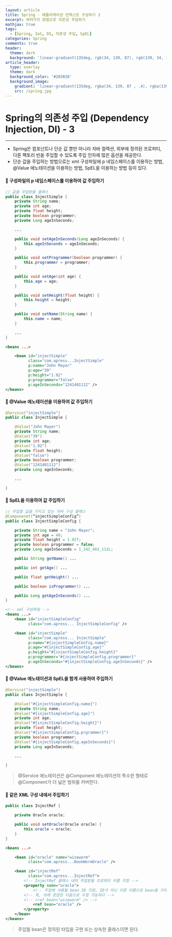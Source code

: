 ```yaml
---
layout: article
title: Spring - 애플리케이션 컨텍스트 구성하기 3
excerpt: 여러가지 방법으로 의존성 주입하기
mathjax: true
tags:
  - [Spring, IoC, DI, 의존성 주입, SpEL]
categories: Spring
comments: true
header:
  theme: dark
  background: 'linear-gradient(135deg, rgb(34, 139, 87), rgb(139, 34, 139))'
article_header:
  type: overlay
  theme: dark
  background_color: '#203028'
  background_image:
    gradient: 'linear-gradient(135deg, rgba(34, 139, 87 , .4), rgba(139, 34, 139, .4))'
    src: /spring.jpg
---
```


# Spring의 의존성 주입 (Dependency Injection, DI)  - 3

---

- Spring은 컴포넌트나 단순 값 뿐만 아니라 자바 컬렉션, 외부에 정의된 프로퍼티, 다른 팩토리 빈을 주입할 수 있도록 주입 인자에 많은 옵션을 제공한다.
- 단순 값을 주입하는 방법으로는 xml 구성파일에 p 네임스페이스를 이용하는 방법, @Value 애노테이션을 이용하는 방법, SpEL을 이용하는 방법 등이 있다.

#### 🔘 구성파일의 p 네임스페이스를 이용하여 값 주입하기

```java
// 값을 주입받을 클래스
public class InjectSimple {
	private String name;
	private int age;
	private float height;
	private boolean programmer;
	private Long ageInSeconds;

	...

	public void setAgeInSeconds(Long ageInSeconds) {
		this.ageInSeconds = ageInSeconds;
	}

	public void setProgrammer(boolean programmer) {
		this.programmer = programmer;
	}

	public void setAge(int age) {
		this.age = age;
	}

	public void setHeight(float height) {
		this.height = height;
	}

	public void setName(String name) {
		this.name = name;
	}

	...
}
```

```xml
<beans ...>

	<bean id="injectSimple"
		  class="com.apress...InjectSimple"
		  p:name="John Mayer"
		  p:age="39"
		  p:height="1.92"
		  p:programmer="false"
		  p:ageInSeconds="1241401112" />
</beans>
```


#### 🔘 @Value 애노테이션을 이용하여 값 주입하기

``` java
@Service("injectSimple")
public class InjectSimple {

	@Value("John Mayer")
	private String name;
	@Value("39")
	private int age;
	@Value("1.92")
	private float height;
	@Value("false")
	private boolean programmer;
	@Value("1241401112")
	private Long ageInSeconds;

	...

}
```


#### 🔘 SpEL을 이용하여 값 주입하기

```java
// 주입할 값을 가지고 있는 자바 구성 클래스
@Componenet(“injectSimpleConfig”)
public class InjectSimpleConfig {

	private String name = "John Mayer";
	private int age = 40;
	private float height = 1.92f;
	private boolean programmer = false;
	private Long ageInSeconds = 1_241_401_112L;

	public String getName() ...

	public int getAge() ...

	public float getHeight() ...

	public boolean isProgrammer() ...

	public Long getAgeInSeconds() ...
}
```

```xml
<!-- xml 구성파일 -->
<beans ...>
	<bean id="injectSimpleConfig"
		  class="com.apress... InjectSimpleConfig" />

	<bean id="injectSimple"
		  class="com.apress... InjectSimple"
		  p:name="#{injectSimpleConfig.name}"
		  p:age="#{injectSimpleConfig.age}"
		  p:height="#{injectSimpleConfig.height}"
		  p:programmer="#{injectSimpleConfig.programmer}"
		  p:ageInSeconds="#{injectSimpleConfig.ageInSeconds}" />
</beans>
```


#### 🔘 @Value 애노테이션과 SpEL을 함게 사용하여 주입하기

``` java
@Service("injectSimple")
public class InjectSimple {

	@Value("#{injectSimpleConfig.name}")
	private String name;
	@Value("#{injectSimpleConfig.age}")
	private int age;
	@Value("#{injectSimpleConfig.height}")
	private float height;
	@Value("#{injectSimpleConfig.prgrammer}")
	private boolean programmer;
	@Value("#{injectSimpleConfig.ageInSeconds}")
	private Long ageInSeconds;

	...

}

```


> @Service 애노테이션은 @Component 애노테이션의 특수한 형태로 @Component가 더 넓은 범위를 커버한다.

#### 🔘 같은 XML 구성 내에서 주입하기

```java
public class InjectRef {

	private Oracle oracle;

	public void setOracle(Oracle oracle) {
		this.oracle = oracle;
	}
}
```

```xml
<beans ...>

	<bean id="oracle" name="wiseworm"
		  class="com.apress...BookWormOracle" />

	<bean id="injectRef"
		  class="com.apress...InjectRef">
		<!-- InjectRef 클래스 내의 주입받을 프로퍼티 이름 지정 -->
		<property name="oracle">
			<!-- 주입에 사용될 bean ID 지정, ID가 아닌 다른 이름으로 bean을 가져오거나 다른 구성 XML에 있는 bean을 가져오기 위해서는 ref 태그의 bean 속성을 이용해야 한다. -->
		<!-- 즉, 아래 문장은 다음으로 수정 가능하다 -->
		<!-- <ref bean="wiseworm" /> -->
			<ref bean="oracle" />
		</property>
	</bean>
</beans>
```


> 주입될 bean은 정의된 타입을 구현 또는 상속한 클래스이면 된다.
